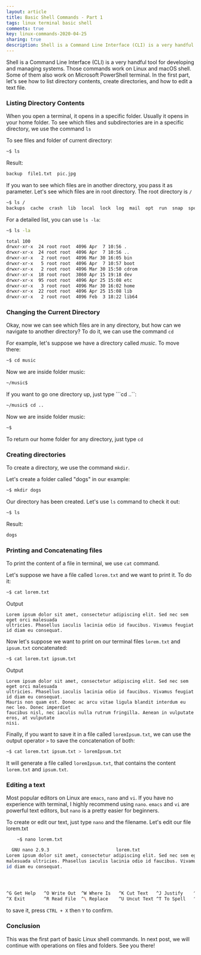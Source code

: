 ```yaml
---
layout: article
title: Basic Shell Commands - Part 1
tags: linux terminal basic shell
comments: true
key: linux-commands-2020-04-25
sharing: true
description: Shell is a Command Line Interface (CLI) is a very handful tool for developing and managing systems. Those commands work on Linux and macOS shell. Some of them also work on Microsoft PowerShell terminal. In the first part, let's see how to list directory contents, create directories, and how to edit a text file.
---
```




Shell is a Command Line Interface (CLI) is a very handful tool for developing and managing systems. Those commands work on Linux and macOS shell. Some of them also work on Microsoft PowerShell terminal. In the first part, let's see how to list directory contents, create directories, and how to edit a text file.

### Listing Directory Contents

When you open a terminal, it opens in a specific folder. Usually it opens in your home folder. To see which files and subdirectories are in a specific directory, we use the command ```ls```

To see files and folder of current directory:
```bash
~$ ls 
```
Result:
```bash
backup  file1.txt  pic.jpg
```


If you wan to see which files are in another directory, you pass it as parameter. Let's see which files are in root directory. The root directory is ```/```

```bash
~$ ls /
backups  cache  crash  lib  local  lock  log  mail  opt  run  snap  spool  tmp
```

For a detailed list, you can use ```ls -la```:

```bash
~$ ls -la
```
```bash
total 100
drwxr-xr-x  24 root root  4096 Apr  7 10:56 .
drwxr-xr-x  24 root root  4096 Apr  7 10:56 ..
drwxr-xr-x   2 root root  4096 Mar 30 16:05 bin
drwxr-xr-x   5 root root  4096 Apr  7 10:57 boot
drwxr-xr-x   2 root root  4096 Mar 30 15:50 cdrom
drwxr-xr-x  18 root root  3860 Apr 15 19:18 dev
drwxr-xr-x  95 root root  4096 Apr 25 15:08 etc
drwxr-xr-x   3 root root  4096 Mar 30 16:02 home
drwxr-xr-x  22 root root  4096 Apr 25 15:08 lib
drwxr-xr-x   2 root root  4096 Feb  3 18:22 lib64
```


	
### Changing the Current Directory

Okay, now we can see which files are in any directory, but how can we navigate to another directory? To do it, we can use the command ```cd```

For example, let's suppose we have a directory called *music*. To move there:
```bash
~$ cd music
```
Now we are inside folder music:
```bash
~/music$
```

If you want to go one directory up, just type ```cd ..``:
```bash
~/music$ cd ..
```
Now we are inside folder music:
```bash
~$
```
To return our home folder for any directory, just type ```cd```
	
### Creating directories

To create a directory, we use the command ```mkdir```.

Let's create a folder called "dogs" in our example:

```bash
~$ mkdir dogs
```
Our directory has been created. Let's use ```ls``` command to check it out: 
```bash
~$ ls
```
Result:
```bash
dogs
```

### Printing and Concatenating files

To print the content of a file in terminal, we use ```cat``` command. 

Let's suppose we have a file called ```lorem.txt``` and we want to print it. To do it:
```bash
~$ cat lorem.txt
```
Output
```
Lorem ipsum dolor sit amet, consectetur adipiscing elit. Sed nec sem eget orci malesuada
ultricies. Phasellus iaculis lacinia odio id faucibus. Vivamus feugiat id diam eu consequat.  
```

Now let's suppose we want to print on our terminal files ```lorem.txt``` and ```ipsum.txt``` concatenated:
```bash
~$ cat lorem.txt ipsum.txt
```
Output
```
Lorem ipsum dolor sit amet, consectetur adipiscing elit. Sed nec sem eget orci malesuada
ultricies. Phasellus iaculis lacinia odio id faucibus. Vivamus feugiat id diam eu consequat.
Mauris non quam est. Donec ac arcu vitae ligula blandit interdum eu nec leo. Donec imperdiet
faucibus nisl, nec iaculis nulla rutrum fringilla. Aenean in vulputate eros, at vulputate
nisi.
```

Finally, if you want to save it in a file called ```loremIpsum.txt```, we can use the output operator ```>``` to save the concatenation of both:

```bash
~$ cat lorem.txt ipsum.txt > loremIpsum.txt
```
It will generate a file called ```loremIpsum.txt```, that contains the content ```lorem.txt``` and ```ipsum.txt```.

	
### Editing a text

Most popular editors on Linux are ```emacs```, ```nano``` and ```vi```. If you have no experience with terminal, I highly recommend using ```nano```. ```emacs``` and ```vi``` are powerful text editors, but ```nano``` is a pretty easier for beginners.

To create or edit our text, just type ```nano``` and the filename. Let's edit our file lorem.txt

```shell
	~$ nano lorem.txt
```
```bash
  GNU nano 2.9.3                         lorem.txt                                    
Lorem ipsum dolor sit amet, consectetur adipiscing elit. Sed nec sem eget orci
malesuada ultricies. Phasellus iaculis lacinia odio id faucibus. Vivamus feugiat 
id diam eu consequat.  



                                                                                      
^G Get Help   ^O Write Out  ^W Where Is   ^K Cut Text   ^J Justify    ^C Cur Pos
^X Exit       ^R Read File  ^\ Replace    ^U Uncut Text ^T To Spell   ^_ Go To Line
```

to save it, press ```CTRL + X``` then ```Y``` to confirm.

### Conclusion

This was the first part of basic Linux shell commands. In next post, we will continue with  operations on files and folders. See you there!